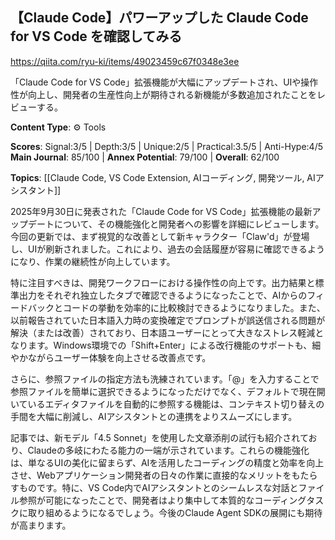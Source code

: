 ## 【Claude Code】パワーアップした Claude Code for VS Code を確認してみる

https://qiita.com/ryu-ki/items/49023459c67f0348e3ee

「Claude Code for VS Code」拡張機能が大幅にアップデートされ、UIや操作性が向上し、開発者の生産性向上が期待される新機能が多数追加されたことをレビューする。

**Content Type**: ⚙️ Tools

**Scores**: Signal:3/5 | Depth:3/5 | Unique:2/5 | Practical:3.5/5 | Anti-Hype:4/5
**Main Journal**: 85/100 | **Annex Potential**: 79/100 | **Overall**: 62/100

**Topics**: [[Claude Code, VS Code Extension, AIコーディング, 開発ツール, AIアシスタント]]

2025年9月30日に発表された「Claude Code for VS Code」拡張機能の最新アップデートについて、その機能強化と開発者への影響を詳細にレビューします。今回の更新では、まず視覚的な改善として新キャラクター「Claw'd」が登場し、UIが刷新されました。これにより、過去の会話履歴が容易に確認できるようになり、作業の継続性が向上しています。

特に注目すべきは、開発ワークフローにおける操作性の向上です。出力結果と標準出力をそれぞれ独立したタブで確認できるようになったことで、AIからのフィードバックとコードの挙動を効率的に比較検討できるようになりました。また、以前報告されていた日本語入力時の変換確定でプロンプトが誤送信される問題が解決（または改善）されており、日本語ユーザーにとって大きなストレス軽減となります。Windows環境での「Shift+Enter」による改行機能のサポートも、細やかながらユーザー体験を向上させる改善点です。

さらに、参照ファイルの指定方法も洗練されています。「@」を入力することで参照ファイルを簡単に選択できるようになっただけでなく、デフォルトで現在開いているエディタファイルを自動的に参照する機能は、コンテキスト切り替えの手間を大幅に削減し、AIアシスタントとの連携をよりスムーズにします。

記事では、新モデル「4.5 Sonnet」を使用した文章添削の試行も紹介されており、Claudeの多岐にわたる能力の一端が示されています。これらの機能強化は、単なるUIの美化に留まらず、AIを活用したコーディングの精度と効率を向上させ、Webアプリケーション開発者の日々の作業に直接的なメリットをもたらすものです。特に、VS Code内でAIアシスタントとのシームレスな対話とファイル参照が可能になったことで、開発者はより集中して本質的なコーディングタスクに取り組めるようになるでしょう。今後のClaude Agent SDKの展開にも期待が高まります。